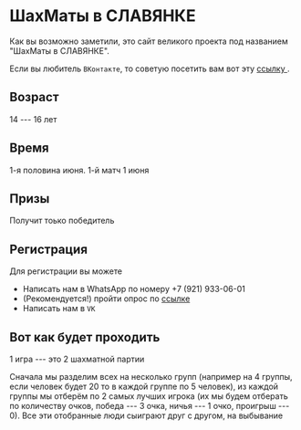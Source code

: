 # ШахМаты в **СЛАВЯНКЕ**

Как вы возможно заметили, это сайт великого проекта под названием
"ШахМаты в СЛАВЯНКЕ".

Если вы любитель `ВКонтакте`, то советую посетить вам вот эту [ссылку
](https://vk.com/event213515194 "Ссылка на VK сообщество").

## Возраст

14 --- 16 лет

## Время

1-я половина июня.  1-й матч 1 июня

## Призы 

Получит тоько победитель


## Регистрация

Для регистрации вы можете
  * Написать нам в WhatsApp по номеру +7 (921) 933-06-01
  * (Рекомендуется!) пройти опрос по [ссылке](https://forms.yandex.ru/u/628e2110432f1ab5c87c22be/ "Ссылка на Yandex Форму")
  * Написать нам в `VK`

## Вот как будет проходить

1 игра --- это 2 шахматной партии

Сначала мы разделим всех на несколько групп (например на 4 группы,
если человек будет 20 то в каждой группе по 5 человек), из каждой
группы мы отберём по 2 самых лучших игрока (их мы будем отберать по
количеству очков, победа --- 3 очка, ничья --- 1 очко, проигрыш ---
0).  Все эти отобранные люди сыиграют друг с другом, на выбывание
